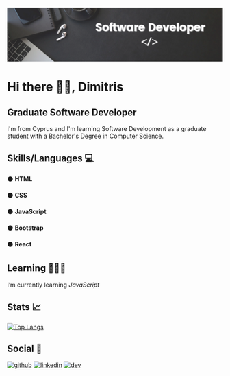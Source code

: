 ![Graduate Software Developer](https://github.com/MitsiosSoftDev/MitsiosSoftDev/blob/main/Software%20Developer.png)

# Hi there 👋🏻, Dimitris
## Graduate Software Developer

I'm from Cyprus and I'm learning Software Development as a graduate student with a Bachelor's Degree in Computer Science.

## Skills/Languages 💻 

⚫️ **HTML**

⚫️ **CSS**

⚫️ **JavaScript**

⚫️ **Bootstrap**

⚫️ **React**

## Learning 👨🏻‍💻

I’m currently learning *JavaScript* 

## Stats 📈

[![Top Langs](https://github-readme-stats.vercel.app/api/top-langs/?username=MitsiosSoftDev)](https://github.com/anuraghazra/github-readme-stats)

## Social 🔗

[<img src='https://cdn.jsdelivr.net/npm/simple-icons@3.0.1/icons/github.svg' alt='github' height='40'>](https://github.com/MitsiosSoftDev)    [<img src='https://cdn.jsdelivr.net/npm/simple-icons@3.0.1/icons/linkedin.svg' alt='linkedin' height='40'>](https://www.linkedin.com/in/dimitris-erotokritou/)    [<img src='https://cdn.jsdelivr.net/npm/simple-icons@3.0.1/icons/dev-dot-to.svg' alt='dev' height='40'>](https://dev.to/dimitris_erotokritou)
